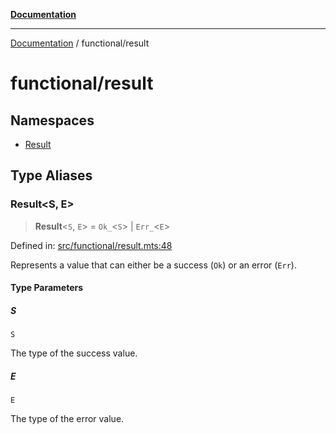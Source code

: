 [**Documentation**](../../README.md)

---

[Documentation](../../README.md) / functional/result

# functional/result

## Namespaces

- [Result](namespaces/Result.md)

## Type Aliases

### Result\<S, E\>

> **Result**\<`S`, `E`\> = `Ok_`\<`S`\> \| `Err_`\<`E`\>

Defined in: [src/functional/result.mts:48](https://github.com/noshiro-pf/ts-data-forge/blob/main/src/functional/result.mts#L48)

Represents a value that can either be a success (`Ok`) or an error (`Err`).

#### Type Parameters

##### S

`S`

The type of the success value.

##### E

`E`

The type of the error value.
